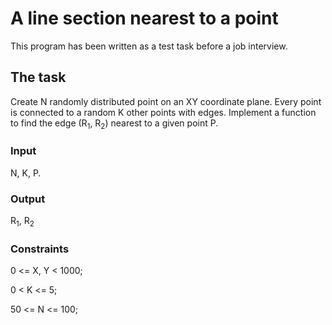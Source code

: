 A line section nearest to a point
=================================

This program has been written as a test task before a job interview.

The task
--------

Create N randomly distributed point on an XY coordinate plane. Every point is connected to a random K other points with edges. 
Implement a function to find the edge (R<sub>1</sub>, R<sub>2</sub>) nearest to a given point P.

### Input

N, K, P.

### Output

R<sub>1</sub>, R<sub>2</sub>

### Constraints

0 <= X, Y < 1000;

0 < K <= 5;

50 <= N <= 100;
